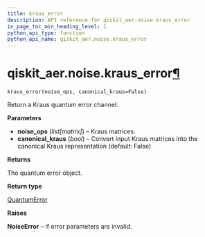 ```yaml
---
title: kraus_error
description: API reference for qiskit_aer.noise.kraus_error
in_page_toc_min_heading_level: 1
python_api_type: function
python_api_name: qiskit_aer.noise.kraus_error
---
```


# qiskit\_aer.noise.kraus\_error[¶](#qiskit-aer-noise-kraus-error "Permalink to this headline")

<span id="qiskit_aer.noise.kraus_error" />

`kraus_error(noise_ops, canonical_kraus=False)`

Return a Kraus quantum error channel.

**Parameters**

*   **noise\_ops** (*list\[matrix]*) – Kraus matrices.
*   **canonical\_kraus** (*bool*) – Convert input Kraus matrices into the canonical Kraus representation (default: False)

**Returns**

The quantum error object.

**Return type**

[QuantumError](qiskit_aer.noise.QuantumError "qiskit_aer.noise.QuantumError")

**Raises**

**NoiseError** – if error parameters are invalid.

